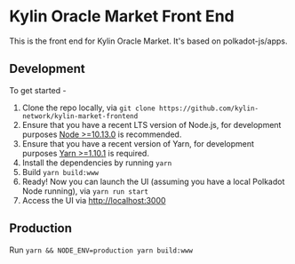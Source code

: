 # Kylin Oracle Market Front End

This is the front end for Kylin Oracle Market.
It's based on polkadot-js/apps.

## Development


To get started -

1. Clone the repo locally, via `git clone https://github.com/kylin-network/kylin-market-frontend`
2. Ensure that you have a recent LTS version of Node.js, for development purposes [Node >=10.13.0](https://nodejs.org/en/) is recommended.
3. Ensure that you have a recent version of Yarn, for development purposes [Yarn >=1.10.1](https://yarnpkg.com/docs/install) is required.
4. Install the dependencies by running `yarn`
5. Build `yarn build:www`
6. Ready! Now you can launch the UI (assuming you have a local Polkadot Node running), via `yarn run start`
7. Access the UI via [http://localhost:3000](http://localhost:3000)


## Production

Run `yarn && NODE_ENV=production yarn build:www`

